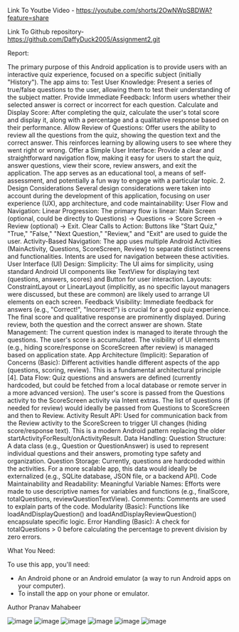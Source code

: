 Link To Youtbe Video - https://youtube.com/shorts/2OwNWpSBDWA?feature=share


Link To Github repository- https://github.com/DaffyDuck2005/Assignment2.git

Report:

The primary purpose of this Android application is to provide users with an interactive quiz experience, focused on a specific subject (initially "History"). The app aims to:
Test User Knowledge: Present a series of true/false questions to the user, allowing them to test their understanding of the subject matter.
Provide Immediate Feedback: Inform users whether their selected answer is correct or incorrect for each question.
Calculate and Display Score: After completing the quiz, calculate the user's total score and display it, along with a percentage and a qualitative response based on their performance.
Allow Review of Questions: Offer users the ability to review all the questions from the quiz, showing the question text and the correct answer. This reinforces learning by allowing users to see where they went right or wrong.
Offer a Simple User Interface: Provide a clear and straightforward navigation flow, making it easy for users to start the quiz, answer questions, view their score, review answers, and exit the application. The app serves as an educational tool, a means of self-assessment, and potentially a fun way to engage with a particular topic. 2. Design Considerations Several design considerations were taken into account during the development of this application, focusing on user experience (UX), app architecture, and code maintainability:
User Flow and Navigation:
Linear Progression: The primary flow is linear: Main Screen (optional, could be directly to Questions) -> Questions -> Score Screen -> Review (optional) -> Exit.
Clear Calls to Action: Buttons like "Start Quiz," "True," "False," "Next Question," "Review," and "Exit" are used to guide the user.
Activity-Based Navigation: The app uses multiple Android Activities (MainActivity, Questions, ScoreScreen, Review) to separate distinct screens and functionalities. Intents are used for navigation between these activities.
User Interface (UI) Design:
Simplicity: The UI aims for simplicity, using standard Android UI components like TextView for displaying text (questions, answers, scores) and Button for user interaction.
Layouts: ConstraintLayout or LinearLayout (implicitly, as no specific layout managers were discussed, but these are common) are likely used to arrange UI elements on each screen.
Feedback Visibility:
Immediate feedback for answers (e.g., "Correct!", "Incorrect!") is crucial for a good quiz experience.
The final score and qualitative response are prominently displayed.
During review, both the question and the correct answer are shown.
State Management:
The current question index is managed to iterate through the questions.
The user's score is accumulated.
The visibility of UI elements (e.g., hiding score/response on ScoreScreen after review) is managed based on application state.
App Architecture (Implicit):
Separation of Concerns (Basic): Different activities handle different aspects of the app (questions, scoring, review). This is a fundamental architectural principle [4].
Data Flow:
Quiz questions and answers are defined (currently hardcoded, but could be fetched from a local database or remote server in a more advanced version).
The user's score is passed from the Questions activity to the ScoreScreen activity via Intent extras.
The list of questions (if needed for review) would ideally be passed from Questions to ScoreScreen and then to Review.
Activity Result API: Used for communication back from the Review activity to the ScoreScreen to trigger UI changes (hiding score/response text). This is a modern Android pattern replacing the older startActivityForResult/onActivityResult.
Data Handling:
Question Structure: A data class (e.g., Question or QuestionAnswer) is used to represent individual questions and their answers, promoting type safety and organization.
Question Storage: Currently, questions are hardcoded within the activities. For a more scalable app, this data would ideally be externalized (e.g., SQLite database, JSON file, or a backend API).
Code Maintainability and Readability:
Meaningful Variable Names: Efforts were made to use descriptive names for variables and functions (e.g., finalScore, totalQuestions, reviewQuestionTextView).
Comments: Comments are used to explain parts of the code.
Modularity (Basic): Functions like loadAndDisplayQuestion() and loadAndDisplayReviewQuestion() encapsulate specific logic.
Error Handling (Basic):
A check for totalQuestions > 0 before calculating the percentage to prevent division by zero errors.

What You Need:

To use this app, you'll need:
*   An Android phone or an Android emulator (a way to run Android apps on your computer).
*   To install the app on your phone or emulator.

 Author
Pranav Mahabeer


![image](https://github.com/user-attachments/assets/4202ad74-57c1-47a5-8771-e86b5fc9f496)
![image](https://github.com/user-attachments/assets/b478673b-77d9-4236-82b3-d0b18aeac6c0)
![image](https://github.com/user-attachments/assets/f6c8bd4b-526e-478e-b0f7-ca3cc9db7b23)
![image](https://github.com/user-attachments/assets/e4e2865e-ce38-4e5b-9c81-963697e4516b)
![image](https://github.com/user-attachments/assets/812a0cd9-55ad-4891-ab26-609831069f36)
![image](https://github.com/user-attachments/assets/a41f53f2-f88a-4147-91e2-583be5276cc7)












